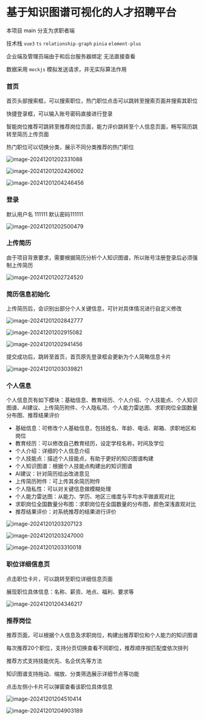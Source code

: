 # 基于知识图谱可视化的人才招聘平台

本项目 main 分支为求职者端

技术栈 `vue3` `ts` `relationship-graph` `pinia` `element-plus`

企业端及管理员端由于和后台服务器绑定 无法直接查看

数据采用 `mockjs` 模拟发送请求，并无实际算法作用



### 首页

首页头部搜索框，可以搜索职位，热门职位点击可以跳转至搜索页面并搜索其职位

快捷登录框，可以输入账号密码直接进行登录

智能岗位推荐可跳转至推荐岗位页面，能力评价跳转至个人信息页面，畅写简历跳转至简历上传页面

热门职位可以切换分类，展示不同分类推荐的热门职位

![image-20241201202331088](https://raw.githubusercontent.com/Areufm/TuChuang/main/img/202412012023780.webp)

![image-20241201202426002](https://raw.githubusercontent.com/Areufm/TuChuang/main/img/202412012024492.webp)

![image-20241201204246456](https://raw.githubusercontent.com/Areufm/TuChuang/main/img/202412012042939.webp)

### 登录

默认用户名 111111 默认密码111111

![image-20241201202500479](https://raw.githubusercontent.com/Areufm/TuChuang/main/img/202412012025039.webp)

### 上传简历

由于项目背景要求，需要根据简历分析个人知识图谱，所以账号注册登录后必须强制上传简历

![image-20241201202724520](https://raw.githubusercontent.com/Areufm/TuChuang/main/img/202412012027029.webp)

### 简历信息初始化

上传简历后，会识别出部分个人关键信息，可针对具体情况进行自定义修改

![image-20241201202842777](https://raw.githubusercontent.com/Areufm/TuChuang/main/img/202412012028672.webp)

![image-20241201202915082](https://raw.githubusercontent.com/Areufm/TuChuang/main/img/202412012029850.webp)

![image-20241201202941456](https://raw.githubusercontent.com/Areufm/TuChuang/main/img/202412012029173.webp)

提交成功后，跳转至首页，首页原先登录框会更新为个人简略信息卡片

![image-20241201203039821](https://raw.githubusercontent.com/Areufm/TuChuang/main/img/202412012030358.webp)

### 个人信息

个人信息页有如下模块：基础信息、教育经历、个人介绍、个人技能点、个人知识图谱、AI建议、上传简历附件、个人隐私项、个人能力雷达图、求职岗位全国数量分布图、推荐结果评价

- 基础信息：可修改个人基础信息，包括姓名、年龄、电话、邮箱、求职地区和岗位
- 教育经历：可以修改自己教育经历，设定学校名称，时间及学位
- 个人介绍：详细的个人信息介绍
- 个人技能点：描述个人技能点，有助于更好的知识图谱构建
- 个人知识图谱：根据个人技能点构建出的知识图谱
- AI建议：针对简历给出改进意见
- 上传简历附件：可上传其余简历附件
- 个人隐私性：可以对关键信息做模糊处理
- 个人能力雷达图：从能力、学历、地区三维度与平均水平做直观对比
- 求职岗位全国数量分布图：求职岗位在全国数量的分布图，颜色深浅直观对比
- 推荐结果评价：对系统推荐的结果进行评价

![image-20241201203207123](https://raw.githubusercontent.com/Areufm/TuChuang/main/img/202412012032578.webp)

![image-20241201203247000](https://raw.githubusercontent.com/Areufm/TuChuang/main/img/202412012032774.webp)

![image-20241201203310018](https://raw.githubusercontent.com/Areufm/TuChuang/main/img/202412012033766.webp)

### 职位详细信息页

点击职位卡片，可以跳转至职位详细信息页面

展现职位具体信息：名称、薪资、地点、福利、要求等

![image-20241201204346217](https://raw.githubusercontent.com/Areufm/TuChuang/main/img/202412012043892.webp)

### 推荐岗位

推荐页面，可以根据个人信息及求职岗位，构建出推荐职位和个人能力的知识图谱

每次推荐20个职位，支持分页切换查看不同职位，推荐顺序按匹配度依次排列

推荐方式支持技能优先、名企优先等方法

知识图谱支持拖动、缩放、分类筛选展示详细节点等功能

点击左侧小卡片可以弹窗查看该职位具体信息

![image-20241201204510414](https://raw.githubusercontent.com/Areufm/TuChuang/main/img/202412012045925.webp)

![image-20241201204903189](https://raw.githubusercontent.com/Areufm/TuChuang/main/img/202412012049000.webp)
